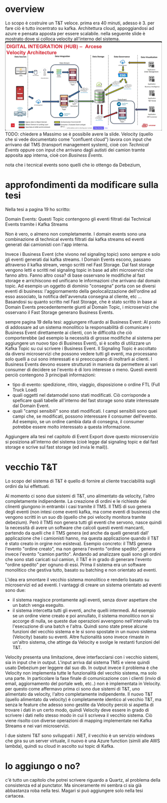 # overview
Lo scopo è costruire un T&T veloce. prima era 40 minuti, adesso è 3.
per fare ciò è tutto incentrato su kafka. Architettura cloud, appoggiandosi ad azure e pensata apposta per essere scalabile.
nella seguente slide è mostrato dove si colloca velocity all'interno del sistema.
![collocazione](images/collocazione_velocity.png)
TODO: chiedere a Massimo se è possibile avere la slide.
Velocity (quello che si vede documentato come "confluent cloud") lavora con input che arrivano dal TMS (transport management system), cioè con *Technical Events* oppure con input che arrivano dagli autisti dei camion tramte apposita app interna, cioè con *Business Events*.

nota che i tecnical events sono quelli che io ottengo da Debezium, 


# approfondimenti da modificare sulla tesi
Nella tesi a pagina 19 ho scritto:

Domain Events: Questi Topic contengono gli eventi filtrati dai Technical Events tramite i Kafka Streams

Non è vero, o almeno non completamente.
I domain events sono una combinazione di technical events filtrati dai kafka streams ed eventi generati dai camionisti con l'app interna.

Invece i Business Event (che vivono nel signaling topic) sono sempre e solo gli eventi generati dai kafka streams. I Domain Events escono, passano attraverso il kafka stream, vengo scritti nel Fast Storage. Dal fast storage vengono letti e scritti nel signaling topic in base ad altri microservizi che fanno altro.
Fanno altro cosa? di base osservano le modifiche al fast storage e arrichiscono ed unificano le informazioni che arrivano dal domain topic.
Ad esempio un oggetto di dominio "consegna" porta con se diversi eventi di business: l'aggiornamento della geolocalizzazione dell'ordine ad esso associato, la notifica dell'avvenuta consegna al cliente, etc ...
Basandosi su quanto scritto nel Fast Storage, che è stato scritto in base ai Domain Events precedentemente giunti al Domain Topic, i microservizi che osservano il Fast Storage generano Business Events.

sempre pagina 19 della tesi:
aggiungere rifuardo ai Business Event:
Al posto di addossare ad un sistema monolitico la responsabilità di comunicare i Business Event direttamente ai clienti, con le difficoltà che ciò comporterebbe (ad esempio la necessità di grosse modifiche al sistema per aggiungere un nuovo tipo di Business Event), si è scelto di utilizzare un Kafka Topic su cui scrivere i Business Event. 
Il Signaling Topic è ascoltato da diversi microservizi che possono vedere tutti gli eventi, ma processano solo quelli a cui sono interessati e si preoccupano di inoltrarli ai clienti.
I Business Events devono essere strutturati in maniera da permettere ai vari consumer di decidere se l'evento è di loro interesse o meno.
Questi eventi perciò contengono 3 principali informazioni:
- tipo di evento: spedizione, ritiro, viaggio, disposizione o ordine FTL (Full Truck Load)
- quali oggetti nel datamodel sono stati modificati. Ciò corrisponde a speficare quali tabelle all'interno del fast storage sono state interessate dal Domain Event.
- quali "campi sensibili" sono stati modificati. I campi sensibili sono quei campi che, se modificati, possono interessare il consumer dell'evento. Ad esempio, se un ordine cambia data di consegna, il consumer potrebbe essere molto interessato a questa informazione.


Aggiungere alla tesi nel capitolo di Event Export dove questo microservizio si posiziona all'interno del sistema (cioè legge dal signaling topic e dal fast storage e scrive sul fast storage (ed invia le mail)).

# vecchio T&T
Lo scopo del sistema di T&T è quello di fornire al cliente tracciabilità sugli ordini da lui effettuati.

Al momento ci sono due sistemi di T&T, uno alimentato da velocity, l'altro completamente indipendente.
La creazione di ordini e le richieste dei clinenti giungono in entrambi i casi tramite il TMS. 
Il TMS di suo genera degli eventi (non intesi come eventi kafka, ma come eventi di business) che vengono scritti in un suo db (quello che poi velocity monitora tramite debezium).
Però il TMS non genera tutti gli eventi che servono, nasce quindi la necessità di avere un software che calcoli questi eventi mancanti, partendo da quelli che il TMS genera (ed anche da quelli generati dall' applicazione che i camionisti hanno, ma questa applicazione quando il T&T è stato creato in orgine non esisteva).
Esempio concreto: il TMS genera l'evento "ordine creato", ma non genera l'evento "ordine spedito", genera invece l'evento "camion partito". Andando ad analizzare quali sono gli ordini che sono stati caricati sul camion, il T&T è in grado di generare l'evento "ordine spedito" per ognuno di essi.
Prima il sistema era un software monolitico che gestiva tutto, basato su batching e non orientato ad eventi.

L'idea era smontare il vecchio sistema monolitico e renderlo basato su microservizi ed ad eventi.
I vantaggi di creare un sistema orientato ad eventi sono due:
- il sistema reagisce prontamente agli eventi, senza dover aspettare che un batch venga eseguito.
- il sistema intercetta tutti gli eventi, anche quelli intermedi. Ad esempio se un ordine viene creato e poi annullato, il sistema monolitico non si accorge di nulla, se queste due operazioni avvengono nell'intervallo tra l'esecuzione di una batch e l'altra. 
Quindi sono state prese alcune funzioni del vecchio sistema e le si sono spostate in un nuovo sistema (Velocity) basato su eventi.
Altre fuzionalità sono invece rimaste in un'altro sistema, che attinge da Velocity e svolge le restanti funzioni del T&T.

Velocity presenta una limitazione, deve interfacciarsi con i vecchio sistemi, sia in input che in output.
L'input arriva dal sistema TMS e viene quindi usato Debezium per leggere dal suo db.
In output invece il problema è che Velocity non implementa tutte le funzionalità del vecchio sistema, ma solo una parte.
In particolare la fase finale di comunicazione con i clienti (invio di email, aggiornamento del portale web, etc..) non è implementata in Velocity. 
per questo come affermavo prima ci sono due sistemi di T&T, uno alimentato da velocity, l'altro completamente indipendente.
Il nuovo T&T (quello alimentato da velocity) è completamente identico al vecchio T&T, ma senza le feature che adesso sono gestite da Velocity
perciò si aspetta di trovare i dati in un certo modo, quindi Velocity deve essere in grado di scrivere i dati nello stesso modo in cui li scriveva il vecchio sistema. Ciò viene risolto con diverse operazioni di mapping implementate nei Kafka Streams e nei vari microservizi.  

I due sistemi T&T sono sviluppati i .NET, il vecchio è un servizio windows che gira su un server virtuale, il nuovo è una Azure function (simili alle AWS lambda), quindi su cloud in ascolto sui topic di Kafka.
# lo aggiungo o no? 
c'è tutto un capitolo che potrei scrivere riguardo a Quartz, al problema della consistenza ed al punctator. Ma sinceramente mi sembra ci sia già abbastanza roba nella tesi. Magari si può aggiungere solo nella tesi cartacea.